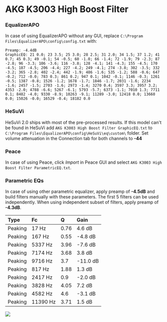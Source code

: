 # AKG K3003 High Boost Filter

### EqualizerAPO
In case of using EqualizerAPO without any GUI, replace `C:\Program Files\EqualizerAPO\config\config.txt`
with:
```
Preamp: -4.4dB
GraphicEQ: 21 0.0; 23 3.5; 25 3.0; 28 2.5; 31 2.0; 34 1.5; 37 1.2; 41 0.7; 45 0.3; 49 -0.1; 54 -0.5; 60 -1.0; 66 -1.4; 72 -1.9; 79 -2.3; 87 -2.8; 96 -3.3; 106 -3.6; 116 -3.8; 128 -4.1; 141 -4.3; 155 -4.5; 170 -4.5; 187 -4.5; 206 -4.4; 227 -4.2; 249 -4.1; 274 -3.8; 302 -3.5; 332 -3.2; 365 -2.8; 402 -2.4; 442 -1.9; 486 -1.6; 535 -1.2; 588 -0.6; 647 -0.2; 712 -0.0; 783 0.3; 861 0.2; 947 0.1; 1042 -0.1; 1146 -0.3; 1261 -0.5; 1387 -0.8; 1526 -1.2; 1678 -1.7; 1846 -1.7; 2031 -1.6; 2234 -1.6; 2457 -1.5; 2703 -1.6; 2973 -1.4; 3270 0.4; 3597 3.3; 3957 3.2; 4353 -2.0; 4788 -6.6; 5267 -6.1; 5793 -5.7; 6373 -1.1; 7010 1.3; 7711 0.1; 8482 -4.0; 9330 -8.9; 10263 -9.1; 11289 -3.0; 12418 0.0; 13660 0.0; 15026 -0.0; 16529 -0.4; 18182 0.0
```

### HeSuVi
HeSuVi 2.0 ships with most of the pre-processed results. If this model can't be found in HeSuVi add
`AKG K3003 High Boost Filter GraphicEQ.txt` to `C:\Program Files\EqualizerAPO\config\HeSuVi\eq\custom\` folder.
Set volume attenuation in the Connection tab for both channels to **-44**

### Peace
In case of using Peace, click *Import* in Peace GUI and select `AKG K3003 High Boost Filter ParametricEQ.txt`.

### Parametric EQs
In case of using other parametric equalizer, apply preamp of **-4.5dB** and build filters manually
with these parameters. The first 5 filters can be used independently.
When using independent subset of filters, apply preamp of **-4.3dB**.

| Type    | Fc       |    Q | Gain     |
|:--------|:---------|:-----|:---------|
| Peaking | 17 Hz    | 0.76 | 4.6 dB   |
| Peaking | 167 Hz   | 0.55 | -4.8 dB  |
| Peaking | 5337 Hz  | 3.96 | -7.6 dB  |
| Peaking | 7174 Hz  | 3.68 | 3.8 dB   |
| Peaking | 9716 Hz  | 3.7  | -11.0 dB |
| Peaking | 817 Hz   | 1.88 | 1.3 dB   |
| Peaking | 2417 Hz  | 0.9  | -2.0 dB  |
| Peaking | 3828 Hz  | 4.05 | 7.2 dB   |
| Peaking | 4582 Hz  | 4.6  | -3.1 dB  |
| Peaking | 11390 Hz | 3.71 | 1.5 dB   |

![](https://raw.githubusercontent.com/jaakkopasanen/AutoEq/master/results/innerfidelity/sbaf-serious/AKG%20K3003%20High%20Boost%20Filter/AKG%20K3003%20High%20Boost%20Filter.png)